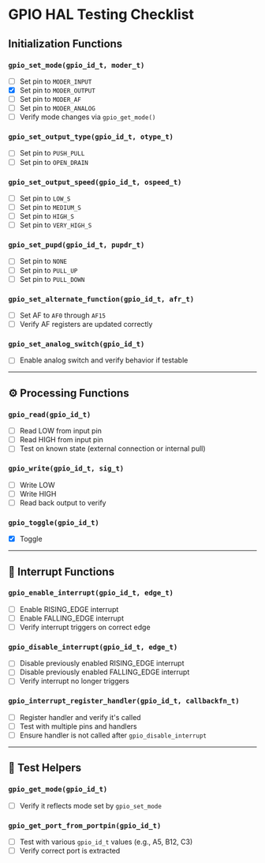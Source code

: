 # GPIO HAL Testing Checklist

## Initialization Functions

### `gpio_set_mode(gpio_id_t, moder_t)`
- [ ] Set pin to `MODER_INPUT`
- [x] Set pin to `MODER_OUTPUT`
- [ ] Set pin to `MODER_AF`
- [ ] Set pin to `MODER_ANALOG`
- [ ] Verify mode changes via `gpio_get_mode()`

### `gpio_set_output_type(gpio_id_t, otype_t)`
- [ ] Set pin to `PUSH_PULL`
- [ ] Set pin to `OPEN_DRAIN`

### `gpio_set_output_speed(gpio_id_t, ospeed_t)`
- [ ] Set pin to `LOW_S`
- [ ] Set pin to `MEDIUM_S`
- [ ] Set pin to `HIGH_S`
- [ ] Set pin to `VERY_HIGH_S`

### `gpio_set_pupd(gpio_id_t, pupdr_t)`
- [ ] Set pin to `NONE`
- [ ] Set pin to `PULL_UP`
- [ ] Set pin to `PULL_DOWN`

### `gpio_set_alternate_function(gpio_id_t, afr_t)`
- [ ] Set AF to `AF0` through `AF15`
- [ ] Verify AF registers are updated correctly

### `gpio_set_analog_switch(gpio_id_t)`
- [ ] Enable analog switch and verify behavior if testable

---

## ⚙️ Processing Functions

### `gpio_read(gpio_id_t)`
- [ ] Read LOW from input pin
- [ ] Read HIGH from input pin
- [ ] Test on known state (external connection or internal pull)

### `gpio_write(gpio_id_t, sig_t)`
- [ ] Write LOW
- [ ] Write HIGH
- [ ] Read back output to verify

### `gpio_toggle(gpio_id_t)`
- [x] Toggle

---

## 🚨 Interrupt Functions

### `gpio_enable_interrupt(gpio_id_t, edge_t)`
- [ ] Enable RISING_EDGE interrupt
- [ ] Enable FALLING_EDGE interrupt
- [ ] Verify interrupt triggers on correct edge

### `gpio_disable_interrupt(gpio_id_t, edge_t)`
- [ ] Disable previously enabled RISING_EDGE interrupt
- [ ] Disable previously enabled FALLING_EDGE interrupt
- [ ] Verify interrupt no longer triggers

### `gpio_interrupt_register_handler(gpio_id_t, callbackfn_t)`
- [ ] Register handler and verify it's called
- [ ] Test with multiple pins and handlers
- [ ] Ensure handler is not called after `gpio_disable_interrupt`

---

## 🧪 Test Helpers

### `gpio_get_mode(gpio_id_t)`
- [ ] Verify it reflects mode set by `gpio_set_mode`

### `gpio_get_port_from_portpin(gpio_id_t)`
- [ ] Test with various `gpio_id_t` values (e.g., A5, B12, C3)
- [ ] Verify correct port is extracted
